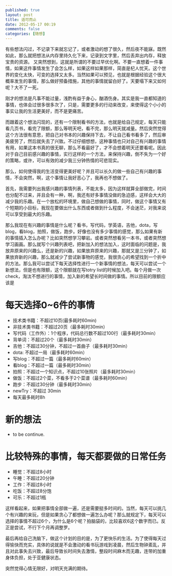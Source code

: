 ```yaml
---
published: true
layout: post
title: 适可而止
date: 2012-05-17 00:19
comments: false
categories: [随想]
---
```


有些想法闪过，不记录下来就忘记了，或者激动的想了很久，然后夜不能寐。既然如此，那么就把想法从内存里持久化下来，记录到文字里，然后丢弃出内存，释放宝贵的资源。
又突然想到，这就是所谓的不要过早优化啊。不要一直想着一件事情，如果这件事情发生了会怎么样，如果这样如果那样，简直是杞人忧天。这个世界的变化太快，可变的选择又太多。当然如果可以预见，也就是根据经验这个很大概率发生的事情，那么做好预备措施，其他的事情就留白好了。天要塌下来又如何呢？大不了一死。

刚才的想法是凡事不能过量，浅酌有益于身心，酗酒伤身。其实是我一直都知道的事情，也体会过很多很多次了，只是，需要更多的行动来改变，来使得这个小小的事实让我的生活更美好，而不是更痛苦。

而跟着这个想法闪现的，还有一个限制看书的方法，也就是给自己规定，每天只能看几页书，看完了限额，那么等明天吧，看不完，那么明天就减量。然后突然觉得这个方法很有意思，把自己对书本的兴趣保持下去，不让自己看书看多了，然后审美疲劳了，然后就失去了兴致。不过仔细想想，这种事情也只对自己有兴趣的事情有用，如果这本书真的很无聊，那么不看最好了，才不会想着明天还要看呢。因此对于自己目前感兴趣的事情，实行这样的一个方法，来保持兴趣，倒不失为一个好的策略，或许，可以有效的减少我三分钟热情的可悲现实。

那么，如何使得我的生活变得更美好呢？并且可以长久的做一些自己有兴趣的事情，不会突然，啊，这个事情让我好恶心了，我再也不想做了。

首先，我需要列出我感兴趣的事情列表，不能太多，因为这样就算全部做完，时间也分配不过来，并且会有一种，啊，我还有好多事情没做的急迫感，这样会大大的减少我的乐趣。在一个放松的环境里，做自己想做的事情，同时，做这个事情又有个短期的小目标，我现在要做出什么东西或者做到什么程度，不会迷茫，对我来说可以享受到最大的乐趣。

那么我现在有兴趣的事情是什么呢？看书，写代码，学英语，吉他，dota，写blog，看blog，拍照，做饭，跑步。好像也没有多少事情的感觉，那么如果有新的事情插入怎么办呢？比如突然想学习攀岩。或者突然想看另一本书，或者突然想学习画画。那么就写个兴趣列表吧，把新加入的想法加入，这时面临的问题是，我放弃原来的兴趣么，还是新的兴趣，如果放弃原来的兴趣，那就又是三分钟了，如果放弃新的兴趣，那么就减少了尝试新事物的感觉，我很贪心的希望找到一个折中的方法。那么我可以尝试下每天选择性进行一个新事情的想法，每天可以尝试一个新想法，但是也有限额，这个限额就在写totry list的时候加入吧。每个月做一次check，淘汰不想进行的事情，加入新的希望长时间做的事情。所以目前的限额应该是

# 每天选择0~6件的事情
* 技术类书籍：不超过10页(最多耗时60min)
* 非技术类书籍：不超过20页（最多耗时30min）
* 写代码（工作外）：1个程序，代码总行数不超过100行（最多耗时30min）
* 背单词：不超过20个（最多耗时30min）
* 吉他：不超过30分钟，不超过一首曲子（最多耗时30min）
* dota: 不超过一局（最多耗时60min）
* 写blog：不超过一篇（最多耗时60min）
* 看blog：不超过一篇（最多耗时30min）
* 拍照：不超过一个知识点，不超过10张照片（最多耗时30min）
* 做饭：不超过2个菜，不看多于2个菜谱（最多耗时60min）
* 跑步：不超过30分钟（最多耗时30min）
* newTry：不超过 30min
* 每天最多耗时8h

# 新的想法
* to be continue.

# 比较特殊的事情，每天都要做的日常任务
* 睡觉：不超过8小时
* 午睡：不超过20分钟
* 工作：不超过8小时
* 吃饭：不超过8分饱
* 可乐：不超过1瓶

这样看起来，如果把事情全部做一遍，还是需要挺多时间的。当然，每天可以挑几个有兴趣的来玩，但是如果贪心了都想做一遍怎么办呢？那么就规定下，每天可以选择的事情不超过6个，为什么是6个呢？拍脑袋的，比较喜欢6这个数字而已。反正是尝试，不行下个月再调整罗。

最后再给自己洗脑下，做这个计划的目的是，为了更快乐的生活。为了使得每天过得愉快而充实，具体的说就是不会激动的看书玩游戏到凌晨，然后生物钟紊乱，并且对此事失去兴致，最后导致长时间失去激情，整段时间麻木而无趣，连带的加重身体负担，处于亚健康状态。

突然觉得心情无限好，对明天充满的期待。
